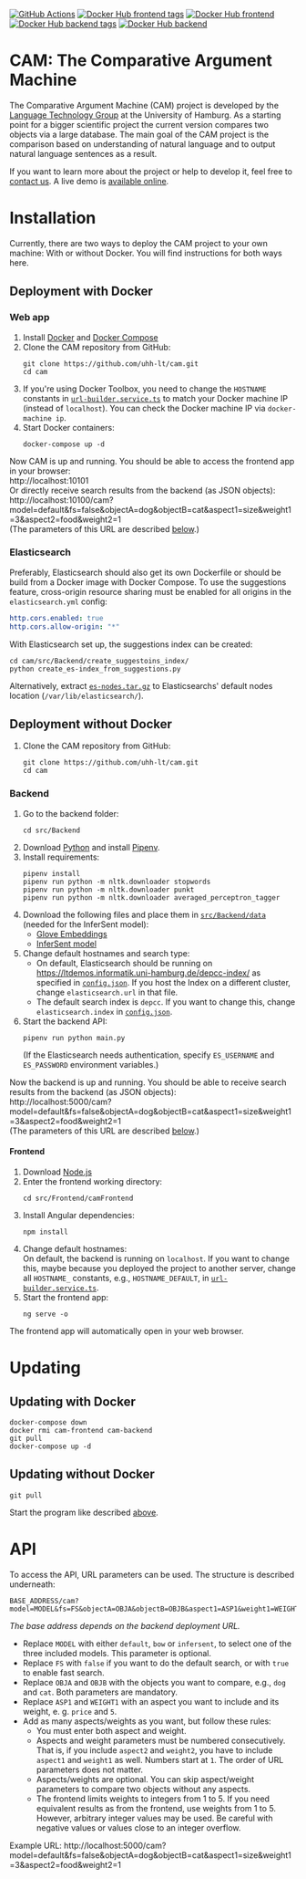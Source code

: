 [![GitHub Actions](https://img.shields.io/github/workflow/status/uhh-lt/cam/Docker%20build?style=flat-square)](https://github.com/uhh-lt/cam/actions?query=workflow%3A%22Docker+build%22)
[![Docker Hub frontend tags](https://img.shields.io/docker/v/webis/cam-frontend?style=flat-square&label=frontend+version)](https://hub.docker.com/repository/docker/webis/cam-frontend/tags)
[![Docker Hub frontend](https://img.shields.io/docker/pulls/webis/cam-frontend?style=flat-square&label=frontend+pulls)](https://hub.docker.com/repository/docker/webis/cam-frontend)
[![Docker Hub backend tags](https://img.shields.io/docker/v/webis/cam-backend?style=flat-square&label=backend+version)](https://hub.docker.com/repository/docker/webis/cam-backend/tags)
[![Docker Hub backend](https://img.shields.io/docker/pulls/webis/cam-backend?style=flat-square&label=backend+pulls)](https://hub.docker.com/repository/docker/webis/cam-backend)

# CAM: The Comparative Argument Machine

The Comparative Argument Machine (CAM) project is developed by the [Language Technology Group](https://www.inf.uni-hamburg.de/en/inst/ab/lt/home.html) at the University of Hamburg.
As a starting point for a bigger scientific project the current version compares two objects via a large database.
The main goal of the CAM project is the comparison based on understanding of natural language and to output natural language sentences as a result.

If you want to learn more about the project or help to develop it, feel free to [contact us](https://www.inf.uni-hamburg.de/en/inst/ab/lt/home/directions.html).
A live demo is [available online](http://ltdemos.informatik.uni-hamburg.de/cam/).

# Installation

Currently, there are two ways to deploy the CAM project to your own machine:
With or without Docker.
You will find instructions for both ways here.

## Deployment with Docker

### Web app

1. Install [Docker](https://docs.docker.com/install/) and [Docker Compose](https://docs.docker.com/compose/install/)
1. Clone the CAM repository from GitHub:
      ```shell script
      git clone https://github.com/uhh-lt/cam.git
      cd cam
      ```
1. If you're using Docker Toolbox, you need to change the `HOSTNAME` constants in [`url-builder.service.ts`](/src/Frontend/camFrontend/src/app/services/url-builder.service.ts) to match your Docker machine IP (instead of `localhost`).
     You can check the Docker machine IP via `docker-machine ip`.
1. Start Docker containers:
    ```shell script
    docker-compose up -d
    ```

Now CAM is up and running.
You should be able to access the frontend app in your browser:  
http://localhost:10101  
Or directly receive search results from the backend (as JSON objects):  
http://localhost:10100/cam?model=default&fs=false&objectA=dog&objectB=cat&aspect1=size&weight1=3&aspect2=food&weight2=1  
(The parameters of this URL are described [below](#API).)


### Elasticsearch

Preferably, Elasticsearch should also get its own Dockerfile or should be build from a Docker image with Docker Compose.
To use the suggestions feature, cross-origin resource sharing must be enabled for all origins in the `elasticsearch.yml` config:
```yaml
http.cors.enabled: true
http.cors.allow-origin: "*"
```

With Elasticsearch set up, the suggestions index can be created:
```shell script
cd cam/src/Backend/create_suggestoins_index/
python create_es-index_from_suggestions.py
```
Alternatively, extract [`es-nodes.tar.gz`](es-nodes.tar.gz) to Elasticsearchs' default nodes location (`/var/lib/elasticsearch/`).

## Deployment without Docker

1. Clone the CAM repository from GitHub:
    ```shell script
    git clone https://github.com/uhh-lt/cam.git
    cd cam
    ```

### Backend

1. Go to the backend folder:
    ```shell script
    cd src/Backend
    ```
1. Download [Python](https://www.python.org/downloads/release/python-361/) and install [Pipenv](https://pipenv.pypa.io/).
1. Install requirements:
    ```shell script
    pipenv install
    pipenv run python -m nltk.downloader stopwords
    pipenv run python -m nltk.downloader punkt
    pipenv run python -m nltk.downloader averaged_perceptron_tagger
    ```
1. Download the following files and place them in [`src/Backend/data`](src/Backend/data) (needed for the InferSent model):
    - [Glove Embeddings](https://nlp.stanford.edu/data/glove.840B.300d.zip)
    - [InferSent model](https://s3.amazonaws.com/senteval/infersent/infersent.allnli.pickle)
1. Change default hostnames and search type:
    - On default, Elasticsearch should be running on https://ltdemos.informatik.uni-hamburg.de/depcc-index/ as specified in [`config.json`](src/Backend/config.json).
        If you host the Index on a different cluster, change `elasticsearch.url` in that file.
    - The default search index is `depcc`.
        If you want to change this, change `elasticsearch.index` in [`config.json`](src/Backend/config.json).
1. Start the backend API:
    ```shell script
    pipenv run python main.py
    ```
   (If the Elasticsearch needs authentication, specify `ES_USERNAME` and `ES_PASSWORD` environment variables.)

Now the backend is up and running.
You should be able to receive search results from the backend (as JSON objects):  
http://localhost:5000/cam?model=default&fs=false&objectA=dog&objectB=cat&aspect1=size&weight1=3&aspect2=food&weight2=1  
(The parameters of this URL are described [below](#API).)

#### Frontend

1. Download [Node.js](https://nodejs.org/en/download/current/)
1. Enter the frontend working directory:
    ```shell script
    cd src/Frontend/camFrontend
    ```
1. Install Angular dependencies:
    ```shell script
    npm install
    ```
1. Change default hostnames:  
    On default, the backend is running on `localhost`.
    If you want to change this, maybe because you deployed the project to another server, change all `HOSTNAME_` constants, e.g., `HOSTNAME_DEFAULT`, in [`url-builder.service.ts`](src/Frontend/camFrontend/src/app/services/url-builder.service.ts).
1. Start the frontend app:
    ```shell script
    ng serve -o
    ```

The frontend app will automatically open in your web browser.

# Updating

## Updating with Docker
```shell script
docker-compose down
docker rmi cam-frontend cam-backend
git pull
docker-compose up -d
```

## Updating without Docker
```shell script
git pull
```

Start the program like described [above](#installation).

# API

To access the API, URL parameters can be used.
The structure is described underneath:

```
BASE_ADDRESS/cam?model=MODEL&fs=FS&objectA=OBJA&objectB=OBJB&aspect1=ASP1&weight1=WEIGHT1
```

 _The base address depends on the backend deployment URL._

- Replace `MODEL` with either `default`, `bow` or `infersent`, to select one of the three included models.
    This parameter is optional.
- Replace `FS` with `false` if you want to do the default search, or with `true` to enable fast search.
- Replace `OBJA` and `OBJB` with the objects you want to compare, e.g., `dog` and `cat`.
    Both parameters are mandatory.
- Replace `ASP1` and `WEIGHT1` with an aspect you want to include and its weight, e. g. `price` and `5`.
- Add as many aspects/weights as you want, but follow these rules:
    - You must enter both aspect and weight.
    - Aspects and weight parameters must be numbered consecutively. That is, if you include `aspect2` and `weight2`, you have to include `aspect1` and `weight1` as well.
        Numbers start at `1`.
        The order of URL parameters does not matter.
    - Aspects/weights are optional. You can skip aspect/weight parameters to compare two objects without any aspects.
    - The frontend limits weights to integers from 1 to 5.
        If you need equivalent results as from the frontend, use weights from 1 to 5.
        However, arbitrary integer values may be used.
        Be careful with negative values or values close to an integer overflow.

Example URL:
http://localhost:5000/cam?model=default&fs=false&objectA=dog&objectB=cat&aspect1=size&weight1=3&aspect2=food&weight2=1
